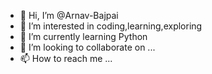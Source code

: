 - 👋 Hi, I’m @Arnav-Bajpai
- 👀 I’m interested in coding,learning,exploring
- 🌱 I’m currently learning Python
- 💞️ I’m looking to collaborate on ...
- 📫 How to reach me ...

<!---
Arnav-Bajpai/Arnav-Bajpai is a ✨ special ✨ repository because its `README.md` (this file) appears on your GitHub profile.
You can click the Preview link to take a look at your changes.
--->
